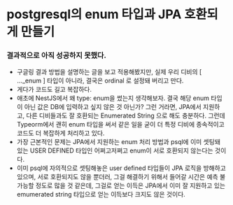 # postgresql의 enum 타입과 JPA 호환되게 만들기

### 결과적으로 아직 성공하지 못했다.
- 구글링 결과 방법을 설명하는 글을 보고 적용해봤지만, 실제 우리 디비의 [ ..._enum ] 타입이 아니라, 결국은 ordinal 로 설정돼 버리고 만다.
- 게다가 코드도 길고 복잡하다.
- 애초에 NestJS에서 왜 type: enum을 썼는지 생각해보자. 결국 해당 enum 타입이 아닌 값은 DB에 입력하고 싶지 않은 것 아닌가? 그런 거라면, JPA에서 지원하고, 다른 디비들과도 잘 호환되는 Enumerated String 으로 해도 충분하다. 그런데 Typeorm에서 괜히 enum 타입을 써서 같은 일을 굳이 더 특정 디비에 종속적이고 코드도 더 복잡하게 처리하고 있다.
- 가장 근본적인 문제는 JPA에서 지원하는 enum 처리 방법과 psql에 이미 셋팅돼 있는 USER DEFINED 타입인 어쩌고저쩌고 enum이 서로 호환되지 않는다는 것이다.
- 이미 psql에 자의적으로 셋팅해놓은 user defined 타입들이 JPA 로직을 방해하고 있으며, 서로 호환되지도 않을 뿐더러, 그걸 해결하기 위해서 들어갈 시간은 예측 불가능할 정도로 많을 것 같은데, 그걸로 얻는 이득은 JPA에서 이미 잘 지원하고 있는 emumerated string 타입으로 얻는 이득보다 크지도 않은 것이다.